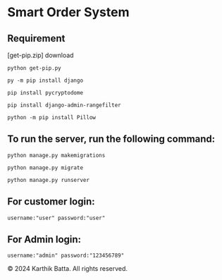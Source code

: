 # Smart Order System

## Requirement
    
[get-pip.zip] download

    python get-pip.py

    py -m pip install django

    pip install pycryptodome

    pip install django-admin-rangefilter
    
    python -m pip install Pillow    


## To run the server, run the following command:

    python manage.py makemigrations
        
    python manage.py migrate

    python manage.py runserver


## For  customer login:

    username:"user" password:"user"
    
## For  Admin login:

    username:"admin" password:"123456789"
    
© 2024 Karthik Batta. All rights reserved.
